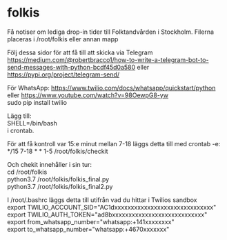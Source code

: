 # folkis
Få notiser om lediga drop-in tider till Folktandvården i Stockholm.
Filerna placeras i /root/folkis eller annan mapp

Följ dessa sidor för att få till att skicka via Telegram
https://medium.com/@robertbracco1/how-to-write-a-telegram-bot-to-send-messages-with-python-bcdf45d0a580 eller
https://pypi.org/project/telegram-send/

För WhatsApp:
https://www.twilio.com/docs/whatsapp/quickstart/python eller
https://www.youtube.com/watch?v=98OewpG8-yw <br>
sudo pip install twilio

Lägg till:<br> 
SHELL=/bin/bash <br>
i crontab.<br>

För att få kontroll var 15:e minut mellan 7-18 läggs detta till med crontab -e: <br> 
*/15 7-18 * * 1-5 /root/folkis/checkit

Och chekit innehåller i sin tur:<br>
cd /root/folkis<br>
python3.7 /root/folkis/folkis_final.py<br>
python3.7 /root/folkis/folkis_final2.py<br>

I /root/.bashrc läggs detta till utifrån vad du hittar i Twilios sandbox<br>
export TWILIO_ACCOUNT_SID="AC1dxxxxxxxxxxxxxxxxxxxxxxxxxxxxxx"<br>
export TWILIO_AUTH_TOKEN="ad8bxxxxxxxxxxxxxxxxxxxxxxxxxxxx"<br>
export from_whatsapp_number="whatsapp:+141xxxxxxxx"<br>
export to_whatsapp_number="whatsapp:+4670xxxxxxx"<br>
